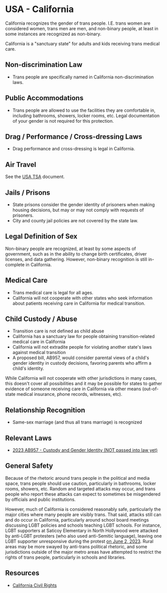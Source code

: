 # USA - California

California recognizes the gender of trans people. I.E. trans women are
considered women, trans men are men, and non-binary people, at least in
some instances are recognized as non-binary.

California is a "sanctuary state" for adults and kids receiving trans medical
care.

## Non-discrimination Law

 * Trans people are specifically named in California non-discrimination laws.

## Public Accommodations

 * Trans people are allowed to use the facilities they are comfortable
   in, including bathrooms, showers, locker rooms, etc.  Legal
   documentation of your gender is not required for this protection.

## Drag / Performance / Cross-dressing Laws

 * Drag performance and cross-dressing is legal in California.

## Air Travel

See the [USA TSA](../notes/tsa.md) document.

## Jails / Prisons

 * State prisons consider the gender identity of prisoners when making
   housing decisions, but may or may not comply with requests of
   prisoners.
 * City and county jail policies are not covered by the state law.

## Legal Definition of Sex

Non-binary people are recognized, at least by some aspects of
government, such as in the ability to change birth certificates,
driver licenses, and data gathering. However, non-binary recognition is
still in-complete in California.

## Medical Care

 * Trans medical care is legal for all ages.
 * California will not cooperate with other states who seek information
   about patients receiving care in California for medical transition.

## Child Custody / Abuse

 * Transition care is not defined as child abuse
 * California has a sanctuary law for people obtaining transition-related
   medical care in California
 * California will not extradite people for violating another state's laws
   against medical transition
 * A proposed bill, AB957, would consider parental views of a child's
   gender identity in custody decisions, favoring parents who affirm a
   child's identity.

While California will not cooperate with other jurisdictions in many
cases, this doesn't cover all possibilities and it may be possible for
states to gather evidence of someone receiving care in California via
other means (out-of-state medical insurance, phone records, witnesses,
etc).
 
## Relationship Recognition

 * Same-sex marriage (and thus all trans marriage) is recognized

## Relevant Laws

 * [2023 AB957 - Custody and Gender Identity (NOT passed into law yet)](https://leginfo.legislature.ca.gov/faces/billHistoryClient.xhtml?bill_id=202320240AB957)

## General Safety

Because of the rhetoric around trans people in the political and media
space, trans people should use caution, particularly in bathrooms,
locker rooms, showers, etc.  Random and targeted attacks may occur, and
trans people who report these attacks can expect to sometimes be misgendered
by officials and public institutions.

However, much of California is considered reasonably safe, particularly
the major cities where many people are visibly trans. That said, attacks
still can and do occur in California, particularly around school board
meetings discussing LGBT policies and schools teaching LGBT schools. For
instance, LGBT supporters at Saticoy Elementary in North Hollywood were
attacked by anti-LGBT protesters (who also used anti-Semitic language),
leaving one LGBT supporter unresponsive during the protest [on June 2,
2023](https://www.thedailybeast.com/saticoy-elementary-school-pride-assembly-protest-erupts-in-violence).
Rural areas may be more swayed by anti-trans political rhetoric, and some
jurisdictions outside of the major metro areas have attempted to restrict
the rights of trans people, particularly in schools and libraries.

## Resources

 * [California Civil Rights](https://oag.ca.gov/civil)
